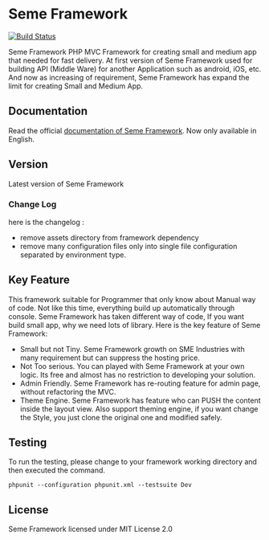 # Seme Framework

[![Build Status](https://travis-ci.org/drosanda/seme-framework.svg?branch=master)](https://travis-ci.org/drosanda/seme-framework)

Seme Framework PHP MVC Framework for creating small and medium app that needed for fast delivery. At first version of Seme Framework used for building API (Middle Ware) for another Application such as android, iOS, etc. And now as increasing of requirement, Seme Framework has expand the limit for creating Small and Medium App.

## Documentation

Read the official [documentation of Seme Framework](https://seme.nyingspot.com/). Now only available in English.

## Version

Latest version of Seme Framework

### Change Log

here is the changelog :

- remove assets directory from framework dependency
- remove many configuration files only into single file configuration separated by environment type.

## Key Feature

This framework suitable for Programmer that only know about Manual way of code. Not like this time, everything build up automatically through console. Seme Framework has taken different way of code, If you want build small app, why we need lots of library. Here is the key feature of Seme Framework:

- Small but not Tiny. Seme Framework growth on SME Industries with many requirement but can suppress the hosting price.
- Not Too serious. You can played with Seme Framework at your own logic. Its free and almost has no restriction to developing your solution.
- Admin Friendly. Seme Framework has re-routing feature for admin page, without refactoring the MVC.
- Theme Engine. Seme Framework has feature who can PUSH the content inside the layout view. Also support theming engine, if you want change the Style, you just clone the original one and modified safely.

## Testing
To run the testing, please change to your framework working directory and then executed the command.

```CLI
phpunit --configuration phpunit.xml --testsuite Dev
```

## License

Seme Framework licensed under MIT License 2.0
